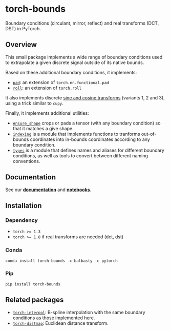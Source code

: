 # torch-bounds

Boundary conditions (circulant, mirror, reflect) and real transforms (DCT, DST) in PyTorch.

## Overview

This small package implements a wide range of boundary conditions used
to extrapolate a given discrete signal outside of its native bounds.

Based on these additional boundary conditions, it implements:

- [`pad`](https://torch-bounds.readthedocs.io/en/latest/api/padding/#bounds.padding.pad): an extension of `torch.nn.functional.pad`
- [`roll`](https://torch-bounds.readthedocs.io/en/latest/api/padding/#bounds.padding.roll): an extension of `torch.roll`

It also implements discrete
[sine and cosine transforms](https://torch-bounds.readthedocs.io/en/latest/api/realtransforms)
(variants 1, 2 and 3), using a trick similar to `cupy`.

Finally, it implements additional utilities:

- [`ensure_shape`](https://torch-bounds.readthedocs.io/en/latest/api/padding/#bounds.padding.ensure_shape)
  crops or pads a tensor (with any boundary condition) so that it matches a give shape.
- [`indexing`](https://torch-bounds.readthedocs.io/en/latest/api/indexing)
  is a module that implements functions to tranforms out-of-bounds
  coordinates into in-bounds coordinates according to any boundary condition.
- [`types`](https://torch-bounds.readthedocs.io/en/latest/api/types)
  is a module that defines names and aliases for different boundary conditions,
  as well as tools to convert between different naming conventions.

## Documentation

See our [**documentation**](https://torch-bounds.readthedocs.io) and
[**notebooks**](docs/notebooks/).

## Installation

### Dependency

- `torch >= 1.3`
- `torch >= 1.8` if real transforms are needed (dct, dst)

### Conda

```shell
conda install torch-bounds -c balbasty -c pytorch
```

### Pip

```shell
pip install torch-bounds
```



## Related packages

- [`torch-interpol`](https://github.com/balbasty/torch-interpol):
  B-spline interpolation with the same boundary conditions as those
  implemented here.
- [`torch-distmap`](https://github.com/balbasty/torch-distmap):
  Euclidean distance transform.
